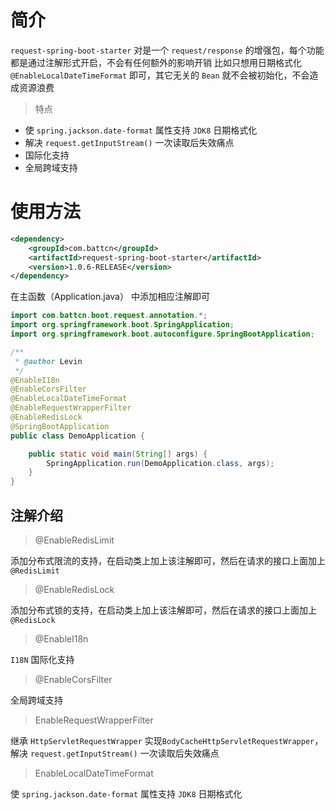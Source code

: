 # 简介

`request-spring-boot-starter` 对是一个 `request/response` 的增强包，每个功能都是通过注解形式开启，不会有任何额外的影响开销
比如只想用日期格式化 `@EnableLocalDateTimeFormat` 即可，其它无关的 `Bean` 就不会被初始化，不会造成资源浪费 


> 特点

- 使 `spring.jackson.date-format` 属性支持 `JDK8` 日期格式化
- 解决 `request.getInputStream()` 一次读取后失效痛点  
- 国际化支持
- 全局跨域支持

# 使用方法

``` xml
<dependency>
    <groupId>com.battcn</groupId>
    <artifactId>request-spring-boot-starter</artifactId>
    <version>1.0.6-RELEASE</version>
</dependency>
```

在主函数（Application.java） 中添加相应注解即可

``` java
import com.battcn.boot.request.annotation.*;
import org.springframework.boot.SpringApplication;
import org.springframework.boot.autoconfigure.SpringBootApplication;

/**
 * @author Levin
 */
@EnableI18n
@EnableCorsFilter
@EnableLocalDateTimeFormat
@EnableRequestWrapperFilter
@EnableRedisLock
@SpringBootApplication
public class DemoApplication {

    public static void main(String[] args) {
        SpringApplication.run(DemoApplication.class, args);
    }
}

```


## 注解介绍

> @EnableRedisLimit

添加分布式限流的支持，在启动类上加上该注解即可，然后在请求的接口上面加上`@RedisLimit`

> @EnableRedisLock

添加分布式锁的支持，在启动类上加上该注解即可，然后在请求的接口上面加上`@RedisLock`

> @EnableI18n

`I18N` 国际化支持
 
> @EnableCorsFilter

全局跨域支持

> EnableRequestWrapperFilter

继承 `HttpServletRequestWrapper` 实现`BodyCacheHttpServletRequestWrapper`，解决 `request.getInputStream()` 一次读取后失效痛点

> EnableLocalDateTimeFormat

使 `spring.jackson.date-format` 属性支持 `JDK8` 日期格式化